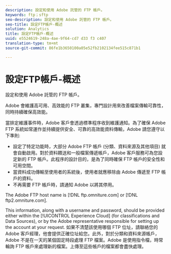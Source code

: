 ```yaml
---
description: 設定和使用 Adobe 託管的 FTP 帳戶。
keywords: ftp；sftp
seo-description: 設定和使用 Adobe 託管的 FTP 帳戶。
seo-title: 設定FTP帳戶-概述
solution: Analytics
title: 設定FTP帳戶-概述
uuid: e5524619-248a-4ae-9f64-cd7 d33 f3 c407
translation-type: tm+mt
source-git-commit: 86fe1b3650100a05e52fb2102134fee515c871b1

---
```



# 設定FTP帳戶-概述

設定和使用 Adobe 託管的 FTP 帳戶。

Adobe 會維護高可用、高效能的 FTP 叢集，專門設計用來改善檔案傳輸可靠性，同時持續確保高效能。

當排定維護事件時，Adobe 客戶會透過標準程序收到維護通知。為了確保 Adobe FTP 系統如常運作並持續提供安全、可靠的高效能資料傳輸，Adobe 請您遵守以下準則:

* 設定了特定功能時，大部分 Adobe FTP 帳戶 (分類、資料來源及其他項目) 就會自動啟用。對於資料饋送和一般檔案傳遞帳戶，Adobe 客戶服務可為您設定新的 FTP 帳戶。此程序的設計目的，是為了同時確保 FTP 帳戶的安全性和可用空間。
* 當資料成功傳輸至使用者的系統後，使用者就應移除由 Adobe 傳遞至 FTP 帳戶的資料。
* 不再需要 FTP 帳戶時，請通知 Adobe 以將其停用。

The Adobe FTP host name is [!DNL ftp.omniture.com] or [!DNL ftp2.omniture.com].

This information, along with a username and password, should be provided either within the [!UICONTROL Experience Cloud] (for classifications and Data Sources), or by the Adobe representative responsible for setting up the account at your request. 如果不清楚該使用哪個 FTP 位址，請聯絡您的 Adobe 客戶經理，他會提供正確位址給您。此外，對於分類和資料來源帳戶，Adobe 不是在一天的某個固定時段處理 FTP 檔案。Adobe 是使用指令檔，時常輪詢 FTP 帳戶來處理新的檔案。上傳至這些帳戶的檔案都會盡快處理。
